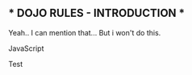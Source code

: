 ## * DOJO RULES - INTRODUCTION * ##

Yeah.. I can mention that... But i won't do this.

JavaScript

Test
